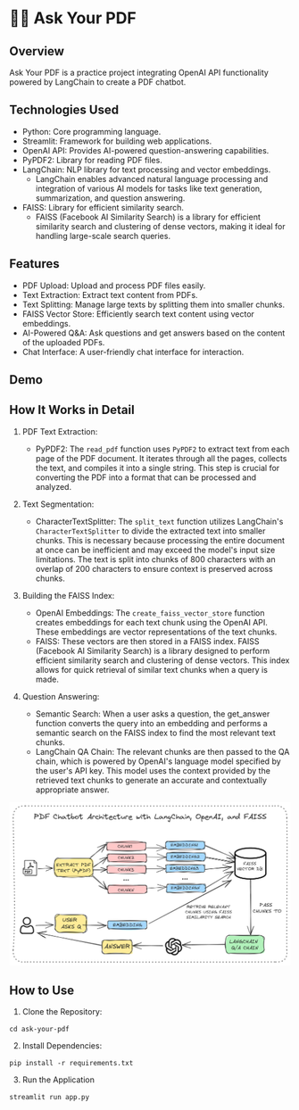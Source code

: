 # 📑💭 Ask Your PDF

## Overview

Ask Your PDF is a practice project integrating OpenAI API functionality powered by LangChain to create a PDF chatbot.

## Technologies Used

- Python: Core programming language.
- Streamlit: Framework for building web applications.
- OpenAI API: Provides AI-powered question-answering capabilities.
- PyPDF2: Library for reading PDF files.
- LangChain: NLP library for text processing and vector embeddings.
  - LangChain enables advanced natural language processing and integration of various AI models for tasks like text generation, summarization, and question answering.
- FAISS: Library for efficient similarity search.
  - FAISS (Facebook AI Similarity Search) is a library for efficient similarity search and clustering of dense vectors, making it ideal for handling large-scale search queries.

## Features

- PDF Upload: Upload and process PDF files easily.
- Text Extraction: Extract text content from PDFs.
- Text Splitting: Manage large texts by splitting them into smaller chunks.
- FAISS Vector Store: Efficiently search text content using vector embeddings.
- AI-Powered Q&A: Ask questions and get answers based on the content of the uploaded PDFs.
- Chat Interface: A user-friendly chat interface for interaction.

## Demo

## How It Works in Detail

1. PDF Text Extraction:

   - PyPDF2: The `read_pdf` function uses `PyPDF2` to extract text from each page of the PDF document. It iterates through all the pages, collects the text, and compiles it into a single string. This step is crucial for converting the PDF into a format that can be processed and analyzed.

2. Text Segmentation:

   - CharacterTextSplitter: The `split_text` function utilizes LangChain's `CharacterTextSplitter` to divide the extracted text into smaller chunks. This is necessary because processing the entire document at once can be inefficient and may exceed the model's input size limitations. The text is split into chunks of 800 characters with an overlap of 200 characters to ensure context is preserved across chunks.

3. Building the FAISS Index:

   - OpenAI Embeddings: The `create_faiss_vector_store` function creates embeddings for each text chunk using the OpenAI API. These embeddings are vector representations of the text chunks.
   - FAISS: These vectors are then stored in a FAISS index. FAISS (Facebook AI Similarity Search) is a library designed to perform efficient similarity search and clustering of dense vectors. This index allows for quick retrieval of similar text chunks when a query is made.

4. Question Answering:
   - Semantic Search: When a user asks a question, the get_answer function converts the query into an embedding and performs a semantic search on the FAISS index to find the most relevant text chunks.
   - LangChain QA Chain: The relevant chunks are then passed to the QA chain, which is powered by OpenAI's language model specified by the user's API key. This model uses the context provided by the retrieved text chunks to generate an accurate and contextually appropriate answer.

![Architecture](Architecture.png)

## How to Use

1. Clone the Repository:

```git clone https://github.com/yourusername/ask-your-pdf.git
cd ask-your-pdf
```

2. Install Dependencies:

```
pip install -r requirements.txt
```

3. Run the Application

```
streamlit run app.py
```
